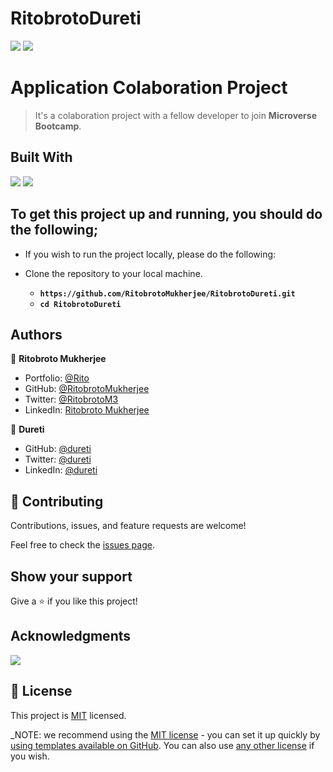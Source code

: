 # RitobrotoDureti
![](https://img.shields.io/badge/Ritobroto-Mukherjee-yellow?labelColor=blue)&nbsp;![](https://img.shields.io/badge/Dureti-green)

# Application Colaboration Project

> It's a colaboration project with a fellow developer to join **Microverse Bootcamp**.

## Built With

![](https://img.shields.io/badge/HTML-blue)&nbsp;![](https://img.shields.io/badge/CSS-yellow)


## To get this project up and running, you should do the following;
- If you wish to run the project locally, please do the following:

- Clone the repository to your local machine.
    - **`https://github.com/RitobrotoMukherjee/RitobrotoDureti.git`**
    - **`cd RitobrotoDureti`**

## Authors

👤 **Ritobroto Mukherjee**

- Portfolio: [@Rito](https://ritobroto-mukherjee.blogspot.com/)
- GitHub: [@RitobrotoMukherjee](https://github.com/RitobrotoMukherjee)
- Twitter: [@RitobrotoM3](https://twitter.com/RitobrotoM3)
- LinkedIn: [Ritobroto Mukherjee](https://www.linkedin.com/in/ritobroto-mukherjee-519148ba/)

👤 **Dureti**
- GitHub: [@dureti](#)
- Twitter: [@dureti](#)
- LinkedIn: [@dureti](#)


## 🤝 Contributing

Contributions, issues, and feature requests are welcome!

Feel free to check the [issues page](../../issues/).

## Show your support

Give a ⭐️ if you like this project!

## Acknowledgments

![](https://img.shields.io/badge/Microverse-blueviolet)

## 📝 License

This project is [MIT](./LICENSE) licensed.

_NOTE: we recommend using the [MIT license](https://choosealicense.com/licenses/mit/) - you can set it up quickly by [using templates available on GitHub](https://docs.github.com/en/communities/setting-up-your-project-for-healthy-contributions/adding-a-license-to-a-repository). You can also use [any other license](https://choosealicense.com/licenses/) if you wish.
